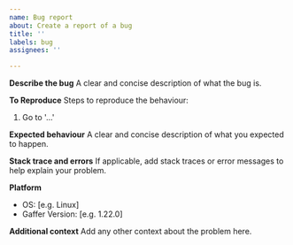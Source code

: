 ```yaml
---
name: Bug report
about: Create a report of a bug
title: ''
labels: bug
assignees: ''

---
```


**Describe the bug**
A clear and concise description of what the bug is.

**To Reproduce**
Steps to reproduce the behaviour:
1. Go to '...'

**Expected behaviour**
A clear and concise description of what you expected to happen.

**Stack trace and errors**
If applicable, add stack traces or error messages to help explain your problem.

**Platform**
 - OS: [e.g. Linux]
 - Gaffer Version: [e.g. 1.22.0]

**Additional context**
Add any other context about the problem here.
